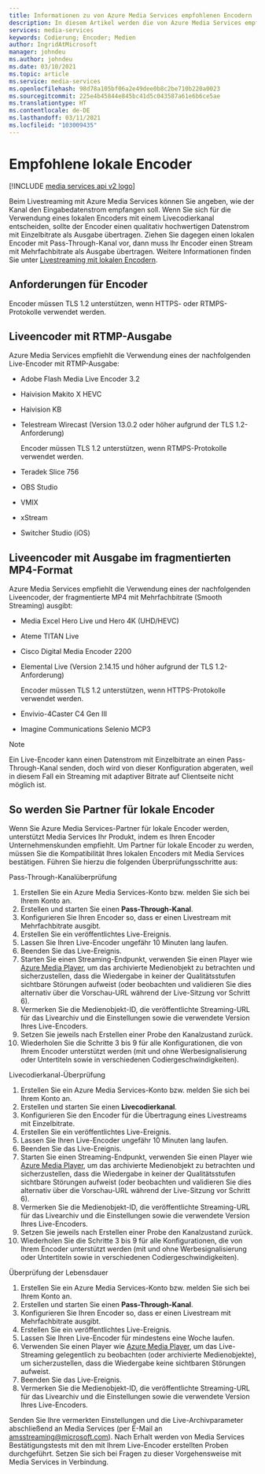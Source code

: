 ```yaml
---
title: Informationen zu von Azure Media Services empfohlenen Encodern | Microsoft-Dokumentation
description: In diesem Artikel werden die von Azure Media Services empfohlenen lokalen Encoder aufgelistet.
services: media-services
keywords: Codierung; Encoder; Medien
author: IngridAtMicrosoft
manager: johndeu
ms.author: johndeu
ms.date: 03/10/2021
ms.topic: article
ms.service: media-services
ms.openlocfilehash: 98d78a105bf06a2e49dee0b8c2be710b220a0023
ms.sourcegitcommit: 225e4b45844e845bc41d5c043587a61e6b6ce5ae
ms.translationtype: HT
ms.contentlocale: de-DE
ms.lasthandoff: 03/11/2021
ms.locfileid: "103009435"
---
```

# <a name="recommended-on-premises-encoders"></a>Empfohlene lokale Encoder

[!INCLUDE [media services api v2 logo](./includes/v2-hr.md)]

Beim Livestreaming mit Azure Media Services können Sie angeben, wie der Kanal den Eingabedatenstrom empfangen soll. Wenn Sie sich für die Verwendung eines lokalen Encoders mit einem Livecodierkanal entscheiden, sollte der Encoder einen qualitativ hochwertigen Datenstrom mit Einzelbitrate als Ausgabe übertragen. Ziehen Sie dagegen einen lokalen Encoder mit Pass-Through-Kanal vor, dann muss Ihr Encoder einen Stream mit Mehrfachbitrate als Ausgabe übertragen. Weitere Informationen finden Sie unter [Livestreaming mit lokalen Encodern](media-services-live-streaming-with-onprem-encoders.md).

## <a name="encoder-requirements"></a>Anforderungen für Encoder

Encoder müssen TLS 1.2 unterstützen, wenn HTTPS- oder RTMPS-Protokolle verwendet werden.

## <a name="live-encoders-that-output-rtmp"></a>Liveencoder mit RTMP-Ausgabe 

Azure Media Services empfiehlt die Verwendung eines der nachfolgenden Live-Encoder mit RTMP-Ausgabe:

- Adobe Flash Media Live Encoder 3.2
- Haivision Makito X HEVC
- Haivision KB
- Telestream Wirecast (Version 13.0.2 oder höher aufgrund der TLS 1.2-Anforderung)

  Encoder müssen TLS 1.2 unterstützen, wenn RTMPS-Protokolle verwendet werden.
- Teradek Slice 756
- OBS Studio
- VMIX
- xStream
- Switcher Studio (iOS)

## <a name="live-encoders-that-output-fragmented-mp4"></a>Liveencoder mit Ausgabe im fragmentierten MP4-Format 

Azure Media Services empfiehlt die Verwendung eines der nachfolgenden Liveencoder, der fragmentierte MP4 mit Mehrfachbitrate (Smooth Streaming) ausgibt:

- Media Excel Hero Live und Hero 4K (UHD/HEVC)
- Ateme TITAN Live
- Cisco Digital Media Encoder 2200
- Elemental Live (Version 2.14.15 und höher aufgrund der TLS 1.2-Anforderung)

  Encoder müssen TLS 1.2 unterstützen, wenn HTTPS-Protokolle verwendet werden.
- Envivio-4Caster C4 Gen III
- Imagine Communications Selenio MCP3

> [!NOTE]
> Ein Live-Encoder kann einen Datenstrom mit Einzelbitrate an einen Pass-Through-Kanal senden, doch wird von dieser Konfiguration abgeraten, weil in diesem Fall ein Streaming mit adaptiver Bitrate auf Clientseite nicht möglich ist.

## <a name="how-to-become-an-on-premises-encoder-partner"></a>So werden Sie Partner für lokale Encoder

Wenn Sie Azure Media Services-Partner für lokale Encoder werden, unterstützt Media Services Ihr Produkt, indem es Ihren Encoder Unternehmenskunden empfiehlt. Um Partner für lokale Encoder zu werden, müssen Sie die Kompatibilität Ihres lokalen Encoders mit Media Services bestätigen. Führen Sie hierzu die folgenden Überprüfungsschritte aus:

Pass-Through-Kanalüberprüfung
1. Erstellen Sie ein Azure Media Services-Konto bzw. melden Sie sich bei Ihrem Konto an.
2. Erstellen und starten Sie einen **Pass-Through-Kanal**.
3. Konfigurieren Sie Ihren Encoder so, dass er einen Livestream mit Mehrfachbitrate ausgibt.
4. Erstellen Sie ein veröffentlichtes Live-Ereignis.
5. Lassen Sie Ihren Live-Encoder ungefähr 10 Minuten lang laufen.
6. Beenden Sie das Live-Ereignis.
7. Starten Sie einen Streaming-Endpunkt, verwenden Sie einen Player wie [Azure Media Player](https://aka.ms/azuremediaplayer), um das archivierte Medienobjekt zu betrachten und sicherzustellen, dass die Wiedergabe in keiner der Qualitätsstufen sichtbare Störungen aufweist (oder beobachten und validieren Sie dies alternativ über die Vorschau-URL während der Live-Sitzung vor Schritt 6).
8. Vermerken Sie die Medienobjekt-ID, die veröffentlichte Streaming-URL für das Livearchiv und die Einstellungen sowie die verwendete Version Ihres Live-Encoders.
9. Setzen Sie jeweils nach Erstellen einer Probe den Kanalzustand zurück.
10. Wiederholen Sie die Schritte 3 bis 9 für alle Konfigurationen, die von Ihrem Encoder unterstützt werden (mit und ohne Werbesignalisierung oder Untertiteln sowie in verschiedenen Codiergeschwindigkeiten).

Livecodierkanal-Überprüfung
1. Erstellen Sie ein Azure Media Services-Konto bzw. melden Sie sich bei Ihrem Konto an.
2. Erstellen und starten Sie einen **Livecodierkanal**.
3. Konfigurieren Sie den Encoder für die Übertragung eines Livestreams mit Einzelbitrate.
4. Erstellen Sie ein veröffentlichtes Live-Ereignis.
5. Lassen Sie Ihren Live-Encoder ungefähr 10 Minuten lang laufen.
6. Beenden Sie das Live-Ereignis.
7. Starten Sie einen Streaming-Endpunkt, verwenden Sie einen Player wie [Azure Media Player](https://aka.ms/azuremediaplayer), um das archivierte Medienobjekt zu betrachten und sicherzustellen, dass die Wiedergabe in keiner der Qualitätsstufen sichtbare Störungen aufweist (oder beobachten und validieren Sie dies alternativ über die Vorschau-URL während der Live-Sitzung vor Schritt 6).
8. Vermerken Sie die Medienobjekt-ID, die veröffentlichte Streaming-URL für das Livearchiv und die Einstellungen sowie die verwendete Version Ihres Live-Encoders.
9. Setzen Sie jeweils nach Erstellen einer Probe den Kanalzustand zurück.
10. Wiederholen Sie die Schritte 3 bis 9 für alle Konfigurationen, die von Ihrem Encoder unterstützt werden (mit und ohne Werbesignalisierung oder Untertiteln sowie in verschiedenen Codiergeschwindigkeiten).

Überprüfung der Lebensdauer
1. Erstellen Sie ein Azure Media Services-Konto bzw. melden Sie sich bei Ihrem Konto an.
2. Erstellen und starten Sie einen **Pass-Through-Kanal**.
3. Konfigurieren Sie Ihren Encoder so, dass er einen Livestream mit Mehrfachbitrate ausgibt.
4. Erstellen Sie ein veröffentlichtes Live-Ereignis.
5. Lassen Sie Ihren Live-Encoder für mindestens eine Woche laufen.
6. Verwenden Sie einen Player wie [Azure Media Player](https://aka.ms/azuremediaplayer), um das Live-Streaming gelegentlich zu beobachten (oder archivierte Medienobjekte), um sicherzustellen, dass die Wiedergabe keine sichtbaren Störungen aufweist.
7. Beenden Sie das Live-Ereignis.
8. Vermerken Sie die Medienobjekt-ID, die veröffentlichte Streaming-URL für das Livearchiv und die Einstellungen sowie die verwendete Version Ihres Live-Encoders.

Senden Sie Ihre vermerkten Einstellungen und die Live-Archivparameter abschließend an Media Services (per E-Mail an amsstreaming@microsoft.com). Nach Erhalt werden von Media Services Bestätigungstests mit den mit Ihrem Live-Encoder erstellten Proben durchgeführt. Setzen Sie sich bei Fragen zu dieser Vorgehensweise mit Media Services in Verbindung.
